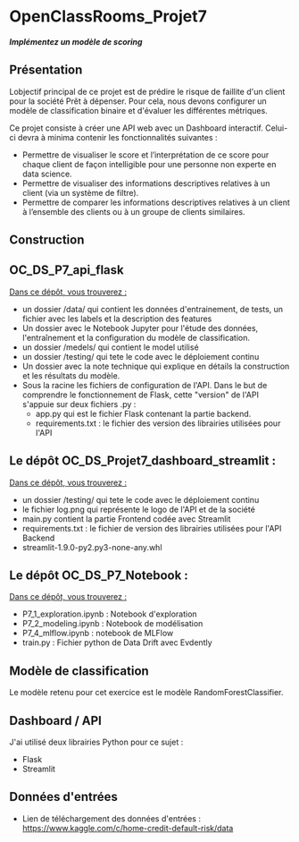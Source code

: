# OpenClassRooms_Projet7
#### <i>Implémentez un modèle de scoring</i>

## Présentation
Lobjectif principal de ce projet est de prédire le risque de faillite d'un client pour la société Prêt à dépenser. Pour cela, nous devons configurer un modèle de classification binaire et d'évaluer les différentes métriques.

Ce projet consiste à créer une API web avec un Dashboard interactif. Celui-ci devra à minima contenir les fonctionnalités suivantes :

 - Permettre de visualiser le score et l’interprétation de ce score pour chaque client de façon intelligible pour une personne non experte en data science.
 - Permettre de visualiser des informations descriptives relatives à un client (via un système de filtre).
 - Permettre de comparer les informations descriptives relatives à un client à l’ensemble des clients ou à un groupe de clients similaires.


## Construction

## OC_DS_P7_api_flask
<u>Dans ce dépôt, vous trouverez :</u>

 - un dossier /data/ qui contient les données d'entrainement, de tests, un fichier avec les labels et la description des features 
 - Un dossier avec le Notebook Jupyter pour l'étude des données, l'entraînement et la configuration du modèle de classification.
 - un dossier /medels/ qui contient le model utilisé
 - un dossier /testing/ qui tete le code avec le déploiement continu
 - Un dossier avec la note technique qui explique en détails la construction et les résultats du modèle.
 - Sous la racine les fichiers de configuration de l'API. Dans le but de comprendre le fonctionnement de Flask, cette "version" de l'API s'appuie sur deux fichiers .py :
    - app.py qui est le fichier Flask contenant la partie backend.
    - requirements.txt : le fichier des version des librairies utilisées pour l'API
 
## Le dépôt OC_DS_Projet7_dashboard_streamlit :
<u>Dans ce dépôt, vous trouverez :</u>

  - un dossier /testing/ qui tete le code avec le déploiement continu
  - le fichier log.png qui représente le logo de l'API et de la société
  - main.py contient la partie Frontend codée avec Streamlit
  - requirements.txt : le fichier de version des librairies utilisées pour l'API Backend
  - streamlit-1.9.0-py2.py3-none-any.whl

## Le dépôt OC_DS_P7_Notebook :
<u>Dans ce dépôt, vous trouverez :</u>

  - P7_1_exploration.ipynb : Notebook d'exploration
  - P7_2_modeling.ipynb : Notebook de modélisation
  - P7_4_mlflow.ipynb : notebook de MLFlow
  - train.py : Fichier python de Data Drift avec Evdently


## Modèle de classification
Le modèle retenu pour cet exercice est le modèle RandomForestClassifier. 

## Dashboard / API
J'ai utilisé deux librairies Python pour ce sujet :
 - Flask
 - Streamlit

## Données d'entrées
 - Lien de téléchargement des données d'entrées : https://www.kaggle.com/c/home-credit-default-risk/data 


